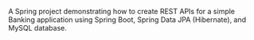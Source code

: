 A Spring project demonstrating how to create REST APIs for a simple Banking application using Spring Boot, Spring Data JPA (Hibernate), and MySQL database.
